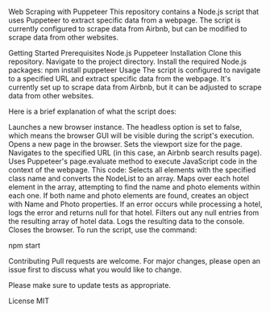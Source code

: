 Web Scraping with Puppeteer
This repository contains a Node.js script that uses Puppeteer to extract specific data from a webpage. The script is currently configured to scrape data from Airbnb, but can be modified to scrape data from other websites.

Getting Started
Prerequisites
Node.js
Puppeteer
Installation
Clone this repository.
Navigate to the project directory.
Install the required Node.js packages:
npm install puppeteer
Usage
The script is configured to navigate to a specified URL and extract specific data from the webpage. It's currently set up to scrape data from Airbnb, but it can be adjusted to scrape data from other websites.

Here is a brief explanation of what the script does:

Launches a new browser instance. The headless option is set to false, which means the browser GUI will be visible during the script's execution.
Opens a new page in the browser.
Sets the viewport size for the page.
Navigates to the specified URL (in this case, an Airbnb search results page).
Uses Puppeteer's page.evaluate method to execute JavaScript code in the context of the webpage. This code:
Selects all elements with the specified class name and converts the NodeList to an array.
Maps over each hotel element in the array, attempting to find the name and photo elements within each one.
If both name and photo elements are found, creates an object with Name and Photo properties.
If an error occurs while processing a hotel, logs the error and returns null for that hotel.
Filters out any null entries from the resulting array of hotel data.
Logs the resulting data to the console.
Closes the browser.
To run the script, use the command:

npm start


Contributing
Pull requests are welcome. For major changes, please open an issue first to discuss what you would like to change.

Please make sure to update tests as appropriate.

License
MIT